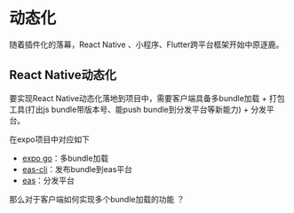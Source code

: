 # 动态化
随着插件化的落幕，React Native 、小程序、Flutter跨平台框架开始中原逐鹿。

## React Native动态化

要实现React Native动态化落地到项目中，需要客户端具备多bundle加载 + 打包工具(打出js bundle带版本号、能push bundle到分发平台等新能力) + 分发平台。

在expo项目中对应如下

- [expo go](https://github.com/expo/expo/tree/main/apps/eas-expo-go)：多bundle加载
- [eas-cli](https://github.com/expo/eas-cli)：发布bundle到eas平台
- [eas](https://expo.dev/eas)：分发平台

那么对于客户端如何实现多个bundle加载的功能 ？